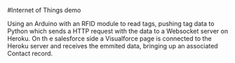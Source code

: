 #Internet of Things demo

Using an Arduino with an RFID module to read tags, pushing tag data to Python which sends a HTTP request with the data to a Websocket server on Heroku. On th e salesforce side a Visualforce page is connected to the Heroku server and receives the emmited data, bringing up an associated Contact record.
